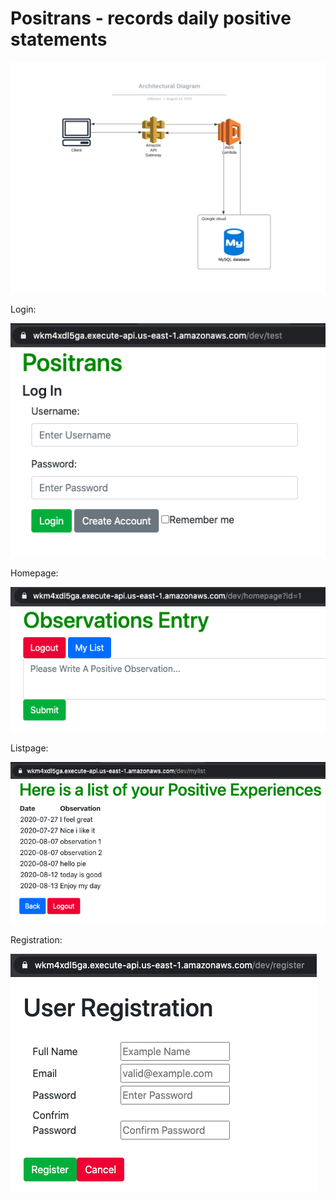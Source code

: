 # Positrans - records daily positive statements 

![Image of node](https://github.com/Jeffreyx38/serverless-positrans/blob/master/images/Positrans.png)

Login:

![Image of node](https://github.com/Jeffreyx38/serverless-positrans/blob/master/images/login.png)

Homepage:

![Image of node](https://github.com/Jeffreyx38/serverless-positrans/blob/master/images/homepage.png)

Listpage:

![Image of node](https://github.com/Jeffreyx38/serverless-positrans/blob/master/images/listpage.png)

Registration:

![Image of node](https://github.com/Jeffreyx38/serverless-positrans/blob/master/images/registration.png)
